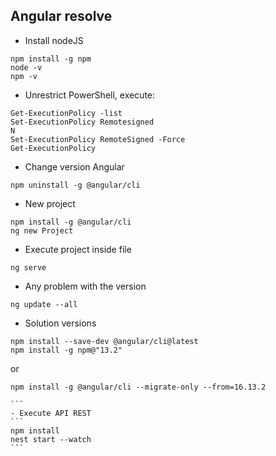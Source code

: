 ## Angular resolve

- Install nodeJS
```
npm install -g npm
node -v
npm -v
```

- Unrestrict PowerShell, execute:
```
Get-ExecutionPolicy -list
Set-ExecutionPolicy Remotesigned
N
Set-ExecutionPolicy RemoteSigned -Force
Get-ExecutionPolicy
```

- Change version Angular
```
npm uninstall -g @angular/cli
```

- New project
```
npm install -g @angular/cli
ng new Project
```

- Execute project inside file
```
ng serve
```

- Any problem with the version
```
ng update --all

```

- Solution versions
```
npm install --save-dev @angular/cli@latest
npm install -g npm@"13.2"
```
or
````
npm install -g @angular/cli --migrate-only --from=16.13.2

```
- Execute API REST
```
npm install
nest start --watch
```
